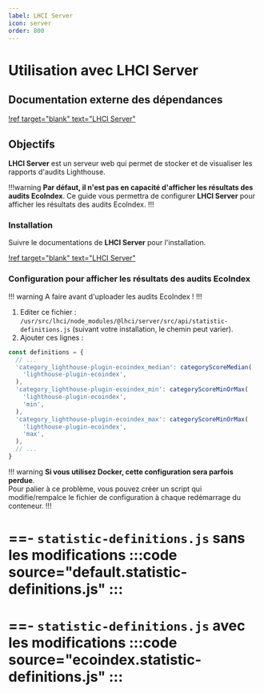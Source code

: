 ```yaml
---
label: LHCI Server
icon: server
order: 800
---
```


# Utilisation avec LHCI Server

## Documentation externe des dépendances

[!ref target="blank" text="LHCI Server"](https://github.com/GoogleChrome/lighthouse-ci/blob/main/docs/server.md)

## Objectifs

**LHCI Server** est un serveur web qui permet de stocker et de visualiser les rapports d'audits Lighthouse.

!!!warning
**Par défaut, il n'est pas en capacité d'afficher les résultats des audits EcoIndex**. Ce guide vous permettra de configurer **LHCI Server** pour afficher les résultats des audits EcoIndex.
!!!

### Installation

Suivre le documentations de **LHCI Server** pour l'installation.

[!ref target="blank" text="LHCI Server"](https://github.com/GoogleChrome/lighthouse-ci/blob/main/docs/server.md)

### Configuration pour afficher les résultats des audits EcoIndex

!!! warning
A faire avant d'uploader les audits EcoIndex !
!!!

1. Editer ce fichier : `/usr/src/lhci/node_modules/@lhci/server/src/api/statistic-definitions.js` (suivant votre installation, le chemin peut varier).
2. Ajouter ces lignes :

```javascript
const definitions = {
  // ...
  'category_lighthouse-plugin-ecoindex_median': categoryScoreMedian(
    'lighthouse-plugin-ecoindex',
  ),
  'category_lighthouse-plugin-ecoindex_min': categoryScoreMinOrMax(
    'lighthouse-plugin-ecoindex',
    'min',
  ),
  'category_lighthouse-plugin-ecoindex_max': categoryScoreMinOrMax(
    'lighthouse-plugin-ecoindex',
    'max',
  ),
  // ...
}
```

!!! warning
**Si vous utilisez Docker, cette configuration sera parfois perdue**.  
Pour palier à ce problème, vous pouvez créer un script qui modifie/rempalce le fichier de configuration à chaque redémarrage du conteneur.
!!!

==- `statistic-definitions.js` sans les modifications
:::code source="default.statistic-definitions.js" :::
===
==- `statistic-definitions.js` avec les modifications
:::code source="ecoindex.statistic-definitions.js" :::
===
